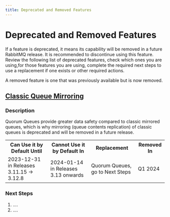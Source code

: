 ```yaml
---
title: Deprecated and Removed Features
---
```

<!--
Copyright (c) 2007-2023 VMware, Inc. or its affiliates.

All rights reserved. This program and the accompanying materials
are made available under the terms of the under the Apache License,
Version 2.0 (the "License”); you may not use this file except in compliance
with the License. You may obtain a copy of the License at

https://www.apache.org/licenses/LICENSE-2.0

Unless required by applicable law or agreed to in writing, software
distributed under the License is distributed on an "AS IS" BASIS,
WITHOUT WARRANTIES OR CONDITIONS OF ANY KIND, either express or implied.
See the License for the specific language governing permissions and
limitations under the License.
-->

# Deprecated and Removed Features

If a feature is deprecated, it means its capability will be removed in a future RabbitMQ release. It is recommended to discontinue using this feature. Review the following list of deprecated features, check which ones you are using,for those features you are using, complete the required next steps to use a replacement if one exists or other required actions. 

A removed feature is one that was previously available but is now removed.

## <a id="deprecate-classiqueuemirror" class="anchor" href="#deprecate-deprecated-classiqueuemirror">Classic Queue Mirroring</a>

### Description

Quorum Queues provide greater data safety compared to classic mirrored queues, which is why mirroring (queue contents replication) of classic queues is deprecated and will be removed in a future release. 

<table class="deprecated-removed" title="Classic Queue Mirroring Deprecation and Removal Dates and Releases">
  <tr>
    <th>Can Use it by Default Until</th>
    <th>Cannot Use it by Default In</th>
    <th>Replacement</th>
    <th>Removed In</th>
  </tr>

  <tr>
    <td>2023-12-31 in Releases 3.11.15 -> 3.12.8</td>
    <td>2024-01-14 in Releases 3.13 onwards</td>
    <td>Quorum Queues, go to Next Steps</td>
    <td>Q1 2024</td>
  </tr>
</table>

### Next Steps

1. ....
2. ....

